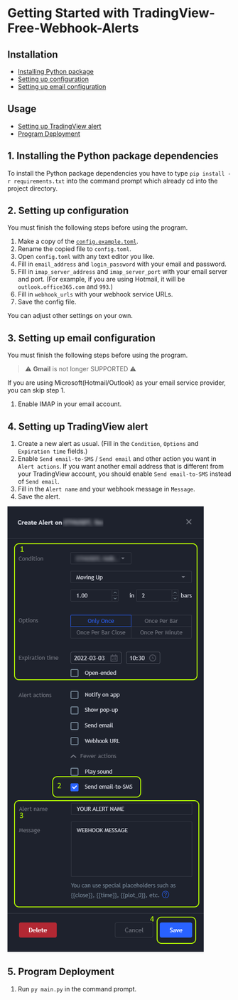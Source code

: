 # Getting Started with TradingView-Free-Webhook-Alerts

## Installation
- [Installing Python package](#installing-python-package)
- [Setting up configuration](#setting-up-configuration)
- [Setting up email configuration](#setting-up-email-configuration)

## Usage
- [Setting up TradingView alert](#setting-up-tradingview-alert)
- [Program Deployment](#program-deployment)

<a name="installing-python-package"></a>
## 1. Installing the Python package dependencies

To install the Python package dependencies you have to type `pip install -r requirements.txt` into the command prompt which already cd into the project directory.


<a name="setting-up-configuration"></a>
## 2. Setting up configuration

You must finish the following steps before using the program.

1. Make a copy of the [`config.example.toml`](config.example.toml).
2. Rename the copied file to `config.toml`.
3. Open `config.toml` with any text editor you like.
4. Fill in `email_address` and `login_password` with your email and password.
5. Fill in `imap_server_address` and `imap_server_port` with your email server and port. (For example, if you are using Hotmail, it will be `outlook.office365.com` and `993`.)
6. Fill in `webhook_urls` with your webhook service URLs.
7. Save the config file.

You can adjust other settings on your own.

<a name="setting-up-email-configuration"></a>
## 3. Setting up email configuration

You must finish the following steps before using the program.

>:warning: **Gmail** is not longer SUPPORTED :warning: 

If you are using Microsoft(Hotmail/Outlook) as your email service provider, you can skip step 1.
1. Enable IMAP in your email account.

<a name="setting-up-tradingview-alert"></a>
## 4. Setting up TradingView alert

1. Create a new alert as usual. (Fill in the `Condition`, `Options` and `Expiration time` fields.)
2. Enable `Send email-to-SMS` / `Send email` and other action you want in `Alert actions`. If you want another email address that is different from your TradingView account, you should enable `Send email-to-SMS` instead of `Send email`.
3. Fill in the `Alert name` and your webhook message in `Message`.
4. Save the alert.

![alt text](/docs/imgs/create-tradingview-alert.png)

<a name="program-deployment"></a>
## 5. Program Deployment

1. Run `py main.py` in the command prompt.